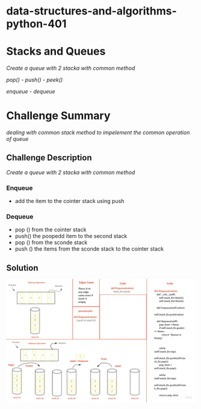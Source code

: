 # data-structures-and-algorithms-python-401

# Stacks and Queues

*Create a queue with 2 stacka  with common method*

*pop() - push() - peek()*

*enqueue - dequeue* 


# Challenge Summary
<!-- Short summary or background information -->

*dealing with common stack method to impelement the common operation of queue*

## Challenge Description
<!-- Description of the challenge -->

*Create a queue with 2 stacka  with common method*


### Enqueue
- add the item to the cointer stack using push


### Dequeue
- pop () from the cointer stack
- push() the poopedd item to the second stack
- pop () from the sconde stack
- push () the items from the sconde stack to the cointer stack



## Solution
<!-- Embedded whiteboard image -->

![Solution](assets/challenge-11.jpg)